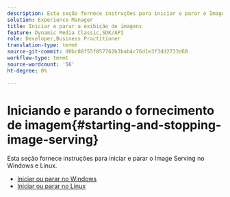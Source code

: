 ```yaml
---
description: Esta seção fornece instruções para iniciar e parar o Image Serving no Windows e Linux.
solution: Experience Manager
title: Iniciar e parar a exibição de imagens
feature: Dynamic Media Classic,SDK/API
role: Developer,Business Practitioner
translation-type: tm+mt
source-git-commit: d0bc88f55f857762b3bab4c76d1e3f3dd2733d60
workflow-type: tm+mt
source-wordcount: '56'
ht-degree: 0%

---
```



# Iniciando e parando o fornecimento de imagem{#starting-and-stopping-image-serving}

Esta seção fornece instruções para iniciar e parar o Image Serving no Windows e Linux.

* [Iniciar ou parar no Windows](t-startstop-windows.md)
* [Iniciar ou parar no Linux](t-startstop-linux.md)
